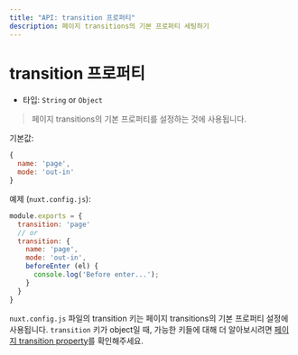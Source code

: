```yaml
---
title: "API: transition 프로퍼티"
description: 페이지 transitions의 기본 프로퍼티 세팅하기
---
```


# transition 프로퍼티

- 타입: `String` or `Object`

>
> 페이지 transitions의 기본 프로퍼티를 설정하는 것에 사용됩니다.

기본값:
```js
{
  name: 'page',
  mode: 'out-in'
}
```

예제 (`nuxt.config.js`):

```js
module.exports = {
  transition: 'page'
  // or
  transition: {
    name: 'page',
    mode: 'out-in',
    beforeEnter (el) {
      console.log('Before enter...');
    }
  }
}
```

`nuxt.config.js` 파일의 transition 키는 페이지 transitions의 기본 프로퍼티 설정에 사용됩니다. `transition` 키가 object일 때, 가능한 키들에 대해 더 알아보시려면 [페이지 transition property](/api/pages-transition#object)를 확인해주세요.
